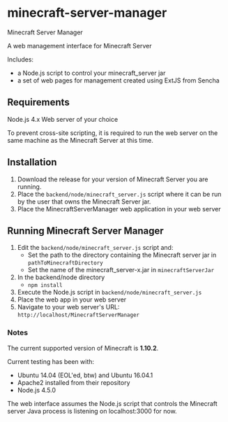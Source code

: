 
# minecraft-server-manager
Minecraft Server Manager

A web management interface for Minecraft Server

Includes:
* a Node.js script to control your minecraft_server jar
* a set of web pages for management created using ExtJS from Sencha

## Requirements
Node.js 4.x
Web server of your choice

To prevent cross-site scripting, it is required to run the web server on
the same machine as the Minecraft Server at this time. 

## Installation
1. Download the release for your version of Minecraft Server you are
running.
2. Place the ```backend/node/minecraft_server.js``` script where it can be run
by the user that owns the Minecraft Server jar.
3. Place the MinecraftServerManager web application in your web server

## Running Minecraft Server Manager
1. Edit the ```backend/node/minecraft_server.js``` script and:
    * Set the path to the directory containing the Minecraft server jar
    in ```pathToMinecraftDirectory```
    * Set the name of the minecraft_server-x.jar in ```minecraftServerJar```
2. In the backend/node directory
    * ```npm install```
3. Execute the Node.js script in ```backend/node/minecraft_server.js```
4. Place the web app in your web server
5. Navigate to your web server's URL: ```http://localhost/MinecraftServerManager```

### Notes
The current supported version of Minecraft is **1.10.2**.

Current testing has been with:
* Ubuntu 14.04 (EOL'ed, btw) and Ubuntu 16.04.1
* Apache2 installed from their repository
* Node.js 4.5.0

The web interface assumes the Node.js script that controls the Minecraft
server Java process is listening on localhost:3000 for now.

